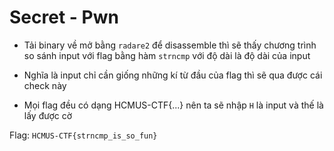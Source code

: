 # Secret - Pwn

- Tải binary về mở bằng `radare2` để disassemble thì sẽ thấy chương trình so sánh input với flag bằng hàm `strncmp`  với độ dài là độ dài của input

- Nghĩa là input chỉ cần giống những kí từ đầu của flag thì sẽ qua được cái check này

- Mọi flag đều có dạng HCMUS-CTF{...} nên ta sẽ nhập `H` là input và thế là lấy được cờ

Flag: `HCMUS-CTF{strncmp_is_so_fun}`
